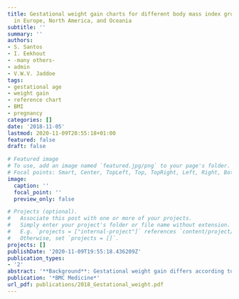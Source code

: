 ```yaml
---
title: Gestational weight gain charts for different body mass index groups for women
  in Europe, North America, and Oceania
subtitle: ''
summary: ''
authors:
- S. Santos
- I. Eekhout
- -many others-
- admin
- V.W.V. Jaddoe
tags:
- gestational age
- weight gain
- reference chart
- BMI
- pregnancy
categories: []
date: '2018-11-05'
lastmod: 2020-11-09T20:55:18+01:00
featured: false
draft: false

# Featured image
# To use, add an image named `featured.jpg/png` to your page's folder.
# Focal points: Smart, Center, TopLeft, Top, TopRight, Left, Right, BottomLeft, Bottom, BottomRight.
image:
  caption: ''
  focal_point: ''
  preview_only: false

# Projects (optional).
#   Associate this post with one or more of your projects.
#   Simply enter your project's folder or file name without extension.
#   E.g. `projects = ["internal-project"]` references `content/project/deep-learning/index.md`.
#   Otherwise, set `projects = []`.
projects: []
publishDate: '2020-11-09T19:55:18.436209Z'
publication_types:
- '2'
abstract: '**Background**: Gestational weight gain differs according to pre-pregnancy body mass index and is related to the risks of adverse maternal and child health outcomes. Gestational weight gain charts for women in different pre- pregnancy body mass index groups enable identification of women and offspring at risk for adverse health outcomes. We aimed to construct gestational weight gain reference charts for underweight, normal weight, overweight, and grades 1, 2 and 3 obese women and to compare these charts with those obtained in women with uncomplicated term pregnancies. **Methods**: We used individual participant data from 218,216 pregnant women participating in 33 cohorts from Europe, North America, and Oceania. Of these women, 9065 (4.2%), 148,697 (68.1%), 42,678 (19.6%), 13,084 (6.0%), 3597 (1.6%), and 1095 (0.5%) were underweight, normal weight, overweight, and grades 1, 2, and 3 obese women, respectively. A total of 138, 517 women from 26 cohorts had pregnancies with no hypertensive or diabetic disorders and with term deliveries of appropriate for gestational age at birth infants. Gestational weight gain charts for underweight, normal weight, overweight, and grade 1, 2, and 3 obese women were derived by the Box-Cox t method using the generalized additive model for location, scale, and shape. **Results**: We observed that gestational weight gain strongly differed per maternal pre-pregnancy body mass index group. The median (interquartile range) gestational weight gain at 40 weeks was 14.2 kg (11.4–17.4) for underweight women, 14.5 kg (11.5–17.7) for normal weight women, 13.9 kg (10.1–17.9) for overweight women, and 11.2 kg (7.0–15.7), 8.7 kg (4.3–13.4) and 6.3 kg (1.9–11.1) for grades 1, 2, and 3 obese women, respectively. The rate of weight gain was lower in the first half than in the second half of pregnancy. No differences in the patterns of weight gain were observed between cohorts or countries. Similar weight gain patterns were observed in mothers without pregnancy complications. **Conclusions**: Gestational weight gain patterns are strongly related to pre-pregnancy body mass index. The derived charts can be used to assess gestational weight gain in etiological research and as a monitoring tool for weight gain during pregnancy in clinical practice.'
publication: '*BMC Medicine*'
url_pdf: publications/2018_Gestational_weight.pdf
---
```

